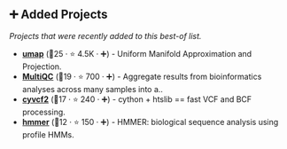 ## ➕ Added Projects

_Projects that were recently added to this best-of list._

- <b><a href="https://github.com/lmcinnes/umap">umap</a></b> (🥇25 ·  ⭐ 4.5K · ➕) - Uniform Manifold Approximation and Projection.
- <b><a href="https://github.com/ewels/MultiQC">MultiQC</a></b> (🥈19 ·  ⭐ 700 · ➕) - Aggregate results from bioinformatics analyses across many samples into a..
- <b><a href="https://github.com/brentp/cyvcf2">cyvcf2</a></b> (🥉17 ·  ⭐ 240 · ➕) - cython + htslib == fast VCF and BCF processing.
- <b><a href="https://github.com/EddyRivasLab/hmmer">hmmer</a></b> (🥉12 ·  ⭐ 150 · ➕) - HMMER: biological sequence analysis using profile HMMs.

